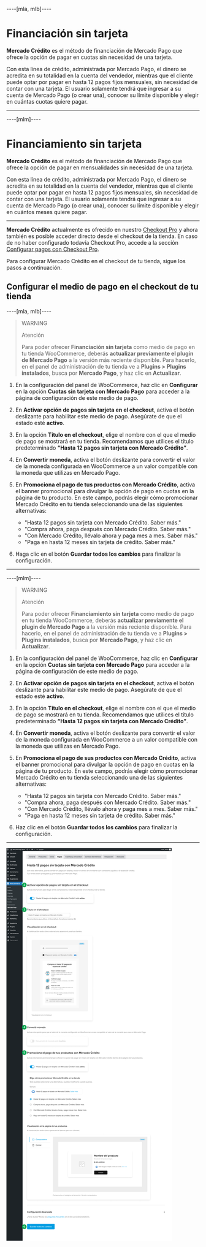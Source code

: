 ----[mla, mlb]----
# Financiación sin tarjeta

**Mercado Crédito** es el método de financiación de Mercado Pago que ofrece la opción de pagar en cuotas sin necesidad de una tarjeta.

Con esta línea de crédito, administrada por Mercado Pago, el dinero se acredita en su totalidad en la cuenta del vendedor, mientras que el cliente puede optar por pagar en hasta 12 pagos fijos mensuales, sin necesidad de contar con una tarjeta. El usuario solamente tendrá que ingresar a su cuenta de Mercado Pago (o crear una), conocer su límite disponible y elegir en cuántas cuotas quiere pagar.

------------
----[mlm]----
# Financiamiento sin tarjeta

**Mercado Crédito** es el método de financiación de Mercado Pago que ofrece la opción de pagar en mensualidades sin necesidad de una tarjeta.

Con esta línea de crédito, administrada por Mercado Pago, el dinero se acredita en su totalidad en la cuenta del vendedor, mientras que el cliente puede optar por pagar en hasta 12 pagos fijos mensuales, sin necesidad de contar con una tarjeta. El usuario solamente tendrá que ingresar a su cuenta de Mercado Pago (o crear una), conocer su límite disponible y elegir en cuántos meses quiere pagar.

------------
 
**Mercado Crédito** actualmente es ofrecido en nuestro [Checkout Pro](/developers/es/docs/checkout-pro/landing) y ahora también es posible acceder directo desde el checkout de la tienda. En caso de no haber configurado todavía Checkout Pro, accede a la sección [Configurar pagos con Checkout Pro](/developers/es/docs/woocommerce/payments-configuration/checkout-pro).

Para configurar Mercado Crédito en el checkout de tu tienda, sigue los pasos a continuación.

## Configurar el medio de pago en el checkout de tu tienda

----[mla, mlb]----
> WARNING
>
> Atención
>
> Para poder ofrecer **Financiación sin tarjeta** como medio de pago en tu tienda WooCommerce, deberás **actualizar previamente el plugin de Mercado Pago** a la versión más reciente disponible. Para hacerlo, en el panel de administración de tu tienda ve a **Plugins > Plugins instalados**, busca por **Mercado Pago**, y haz clic en **Actualizar**.

1. En la configuración del panel de WooCommerce, haz clic en **Configurar** en la opción **Cuotas sin tarjeta con Mercado Pago** para acceder a la página de configuración de este medio de pago.
2. En **Activar opción de pagos sin tarjeta en el checkout**, activa el botón deslizante para habilitar este medio de pago. Asegúrate de que el estado esté **activo**.
3. En la opción **Título en el checkout**, elige el nombre con el que el medio de pago se mostrará en tu tienda. Recomendamos que utilices el título predeterminado **“Hasta 12 pagos sin tarjeta con Mercado Crédito”**.
4. En **Convertir moneda**, activa el botón deslizante para convertir el valor de la moneda configurada en WooCommerce a un valor compatible con la moneda que utilizas en Mercado Pago.
5. En **Promociona el pago de tus productos con Mercado Crédito**, activa el banner promocional para divulgar la opción de pago en cuotas en la página de tu producto. En este campo, podrás elegir cómo promocionar Mercado Crédito en tu tienda seleccionando una de las siguientes alternativas:

    - "Hasta 12 pagos sin tarjeta con Mercado Crédito. Saber más."
    - "Compra ahora, paga después con Mercado Crédito. Saber más."
    - "Con Mercado Crédito, llévalo ahora y paga mes a mes. Saber más."
    - "Paga en hasta 12 meses sin tarjeta de crédito. Saber más."

6. Haga clic en el botón **Guardar todos los cambios** para finalizar la configuración.

------------
----[mlm]----
> WARNING
>
> Atención
>
> Para poder ofrecer **Financiamiento sin tarjeta** como medio de pago en tu tienda WooCommerce, deberás **actualizar previamente el plugin de Mercado Pago** a la versión más reciente disponible. Para hacerlo, en el panel de administración de tu tienda ve a **Plugins > Plugins instalados**, busca por **Mercado Pago**, y haz clic en **Actualizar**.

1. En la configuración del panel de WooCommerce, haz clic en **Configurar** en la opción **Cuotas sin tarjeta con Mercado Pago** para acceder a la página de configuración de este medio de pago.
2. En **Activar opción de pagos sin tarjeta en el checkout**, activa el botón deslizante para habilitar este medio de pago. Asegúrate de que el estado esté **activo**.
3. En la opción **Título en el checkout**, elige el nombre con el que el medio de pago se mostrará en tu tienda. Recomendamos que utilices el título predeterminado **“Hasta 12 pagos sin tarjeta con Mercado Crédito”**.
4. En **Convertir moneda**, activa el botón deslizante para convertir el valor de la moneda configurada en WooCommerce a un valor compatible con la moneda que utilizas en Mercado Pago.
5. En **Promociona el pago de sus productos con Mercado Crédito**, activa el banner promocional para divulgar la opción de pago en cuotas en la página de tu producto. En este campo, podrás elegir cómo promocionar Mercado Crédito en tu tienda seleccionando una de las siguientes alternativas:

    - "Hasta 12 pagos sin tarjeta con Mercado Crédito. Saber más."
    - "Compra ahora, paga después con Mercado Crédito. Saber más."
    - "Con Mercado Crédito, llévalo ahora y paga mes a mes. Saber más."
    - "Paga en hasta 12 meses sin tarjeta de crédito. Saber más."

6. Haz clic en el botón **Guardar todos los cambios** para finalizar la configuración.

------------

![woo-credits-admin-es](/images/woocomerce/credits-woo-2-es.png)